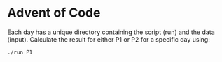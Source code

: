 # Advent of Code
Each day has a unique directory containing the script (run) and the data
(input). Calculate the result for either P1 or P2 for a specific day using:
```bash
./run P1
```
